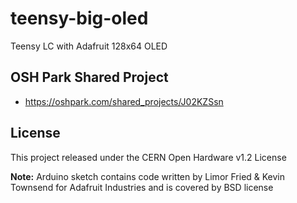 # teensy-big-oled
Teensy LC with Adafruit 128x64 OLED

## OSH Park Shared Project
* https://oshpark.com/shared_projects/J02KZSsn

## License
This project released under the CERN Open Hardware v1.2 License

**Note:** Arduino sketch contains code written by Limor Fried & Kevin Townsend for Adafruit Industries and is covered by BSD license
